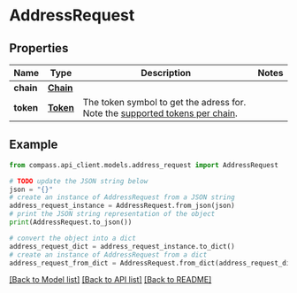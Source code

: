 # AddressRequest


## Properties

Name | Type | Description | Notes
------------ | ------------- | ------------- | -------------
**chain** | [**Chain**](Chain.md) |  | 
**token** | [**Token**](Token.md) | The token symbol to get the adress for. Note the [supported tokens per chain](/#/#token-table). | 

## Example

```python
from compass.api_client.models.address_request import AddressRequest

# TODO update the JSON string below
json = "{}"
# create an instance of AddressRequest from a JSON string
address_request_instance = AddressRequest.from_json(json)
# print the JSON string representation of the object
print(AddressRequest.to_json())

# convert the object into a dict
address_request_dict = address_request_instance.to_dict()
# create an instance of AddressRequest from a dict
address_request_from_dict = AddressRequest.from_dict(address_request_dict)
```
[[Back to Model list]](../README.md#documentation-for-models) [[Back to API list]](../README.md#documentation-for-api-endpoints) [[Back to README]](../README.md)


